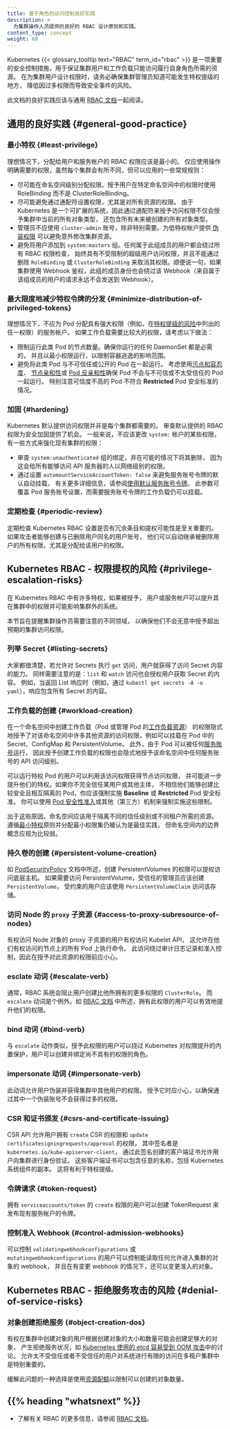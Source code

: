```yaml
---
title: 基于角色的访问控制良好实践
description: >
  为集群操作人员提供的良好的 RBAC 设计原则和实践。
content_type: concept
weight: 60
---
```


<!--
reviewers:
title: Role Based Access Control Good Practices
description: >
  Principles and practices for good RBAC design for cluster operators.
content_type: concept
weight: 60
-->

<!-- overview -->

<!--
Kubernetes {{< glossary_tooltip text="RBAC" term_id="rbac" >}} is a key security control 
to ensure that cluster users and workloads have only the access to resources required to 
execute their roles. It is important to ensure that, when designing permissions for cluster
users, the cluster administrator understands the areas where privilge escalation could occur,
to reduce the risk of excessive access leading to security incidents.

The good practices laid out here should be read in conjunction with the general
[RBAC documentation](/docs/reference/access-authn-authz/rbac/#restrictions-on-role-creation-or-update).
-->

Kubernetes {{< glossary_tooltip text="RBAC" term_id="rbac" >}}
是一项重要的安全控制措施，用于保证集群用户和工作负载只能访问履行自身角色所需的资源。
在为集群用户设计权限时，请务必确保集群管理员知道可能发生特权提级的地方，
降低因过多权限而导致安全事件的风险。

此文档的良好实践应该与通用
[RBAC 文档](/zh-cn/docs/reference/access-authn-authz/rbac/#restrictions-on-role-creation-or-update)一起阅读。

<!-- body -->

<!--
## General good practice

### Least privilege
-->
## 通用的良好实践 {#general-good-practice}

### 最小特权  {#least-privilege}

<!--
Ideally, minimal RBAC rights should be assigned to users and service accounts. Only permissions 
explicitly required for their operation should be used. While each cluster will be different, 
some general rules that can be applied are :
-->
理想情况下，分配给用户和服务帐户的 RBAC 权限应该是最小的。
仅应使用操作明确需要的权限，虽然每个集群会有所不同，但可以应用的一些常规规则：

<!--
 - Assign permissions at the namespace level where possible. Use RoleBindings as opposed to 
   ClusterRoleBindings to give users rights only within a specific namespace.
 - Avoid providing wildcard permissions when possible, especially to all resources.
   As Kubernetes is an extensible system, providing wildcard access gives rights
   not just to all object types that currently exist in the cluster, but also to all object types
   which are created in the future.
 - Administrators should not use `cluster-admin` accounts except where specifically needed. 
   Providing a low privileged account with
   [impersonation rights](/docs/reference/access-authn-authz/authentication/#user-impersonation)
   can avoid accidental modification of cluster resources.
 - Avoid adding users to the `system:masters` group. Any user who is a member of this group 
   bypasses all RBAC rights checks and will always have unrestricted superuser access, which cannot be 
   revoked by removing RoleBindings or ClusterRoleBindings. As an aside, if a cluster is 
   using an authorization webhook, membership of this group also bypasses that webhook (requests 
   from users who are members of that group are never sent to the webhook)
-->
- 尽可能在命名空间级别分配权限。授予用户在特定命名空间中的权限时使用 RoleBinding
  而不是 ClusterRoleBinding。
- 尽可能避免通过通配符设置权限，尤其是对所有资源的权限。
  由于 Kubernetes 是一个可扩展的系统，因此通过通配符来授予访问权限不仅会授予集群中当前的所有对象类型，
  还包含所有未来被创建的所有对象类型。
- 管理员不应使用 `cluster-admin` 账号，除非特别需要。为低特权帐户提供
  [伪装权限](/zh-cn/docs/reference/access-authn-authz/authentication/#user-impersonation)
  可以避免意外修改集群资源。
- 避免将用户添加到 `system:masters` 组。任何属于此组成员的用户都会绕过所有 RBAC 权限检查，
  始终具有不受限制的超级用户访问权限，并且不能通过删除 `RoleBinding` 或 `ClusterRoleBinding`
  来取消其权限。顺便说一句，如果集群使用 Webhook 鉴权，此组的成员身份也会绕过该
  Webhook（来自属于该组成员的用户的请求永远不会发送到 Webhook）。

<!--
### Minimize distribution of privileged tokens
-->
### 最大限度地减少特权令牌的分发 {#minimize-distribution-of-privileged-tokens}

<!--
Ideally, pods shouldn't be assigned service accounts that have been granted powerful permissions
(for example, any of the rights listed under [privilege escalation risks](#privilege-escalation-risks)). 
In cases where a workload requires powerful permissions, consider the following practices:

 - Limit the number of nodes running powerful pods. Ensure that any DaemonSets you run
  are necessary and are run with least privilege to limit the blast radius of container escapes.
 - Avoid running powerful pods alongside untrusted or publicly-exposed ones. Consider using 
   [Taints and Toleration](/docs/concepts/scheduling-eviction/taint-and-toleration/),
   [NodeAffinity](/docs/concepts/scheduling-eviction/assign-pod-node/#node-affinity), or
   [PodAntiAffinity](/docs/concepts/scheduling-eviction/assign-pod-node/#inter-pod-affinity-and-anti-affinity)
   to ensure pods don't run alongside untrusted or less-trusted Pods. Pay especial attention to
   situations where less-trustworthy Pods are not meeting the **Restricted** Pod Security Standard.
-->
理想情况下，不应为 Pod 分配具有强大权限（例如，在[特权提级的风险](#privilege-escalation-risks)中列出的任一权限）的服务帐户。
如果工作负载需要比较大的权限，请考虑以下做法：

- 限制运行此类 Pod 的节点数量。确保你运行的任何 DaemonSet 都是必需的，
  并且以最小权限运行，以限制容器逃逸的影响范围。
- 避免将此类 Pod 与不可信任或公开的 Pod 在一起运行。
  考虑使用[污点和容忍度](/zh-cn/docs/concepts/scheduling-eviction/taint-and-toleration/)、
  [节点亲和性](/zh-cn/docs/concepts/scheduling-eviction/assign-pod-node/#node-affinity)或
  [Pod 反亲和性](/zh-cn/docs/concepts/scheduling-eviction/assign-pod-node/#inter-pod-affinity-and-anti-affinity)确保
  Pod 不会与不可信或不太受信任的 Pod 一起运行。
  特别注意可信度不高的 Pod 不符合 **Restricted** Pod 安全标准的情况。

<!--
### Hardening

Kubernetes defaults to providing access which may not be required in every cluster. Reviewing 
the RBAC rights provided by default can provide opportunities for security hardening.
In general, changes should not be made to rights provided to `system:` accounts some options 
to harden cluster rights exist:
-->
### 加固 {#hardening}

Kubernetes 默认提供访问权限并非是每个集群都需要的。
审查默认提供的 RBAC 权限为安全加固提供了机会。
一般来说，不应该更改 `system:` 帐户的某些权限，有一些方式来强化现有集群的权限：

<!--
- Review bindings for the `system:unauthenticated` group and remove them where possible, as this gives 
  access to anyone who can contact the API server at a network level.
- Avoid the default auto-mounting of service account tokens by setting
  `automountServiceAccountToken: false`. For more details, see
  [using default service account token](/docs/tasks/configure-pod-container/configure-service-account/#use-the-default-service-account-to-access-the-api-server).
  Setting this value for a Pod will overwrite the service account setting, workloads
  which require service account tokens can still mount them.
-->
- 审查 `system:unauthenticated` 组的绑定，并在可能的情况下将其删除，
  因为这会给所有能够访问 API 服务器的人以网络级别的权限。
- 通过设置 `automountServiceAccountToken: false` 来避免服务账号令牌的默认自动挂载，
  有关更多详细信息，请参阅[使用默认服务账号令牌](/zh-cn/docs/tasks/configure-pod-container/configure-service-account/#use-the-default-service-account-to-access-the-api-server)。
  此参数可覆盖 Pod 服务账号设置，而需要服务账号令牌的工作负载仍可以挂载。

<!--
### Periodic review

It is vital to periodically review the Kubernetes RBAC settings for redundant entries and 
possible privilege escalations.
If an attacker is able to create a user account with the same name as a deleted user,
they can automatically inherit all the rights of the deleted user, especially the
rights assigned to that user.
 -->
### 定期检查  {#periodic-review}

定期检查 Kubernetes RBAC 设置是否有冗余条目和提权可能性是至关重要的。
如果攻击者能够创建与已删除用户同名的用户账号，
他们可以自动继承被删除用户的所有权限，尤其是分配给该用户的权限。

<!--
## Kubernetes RBAC - privilege escalation risks {#privilege-escalation-risks}

Within Kubernetes RBAC there are a number of privileges which, if granted, can allow a user or a service account
to escalate their privileges in the cluster or affect systems outside the cluster.

This section is intended to provide visibility of the areas where cluster operators 
should take care, to ensure that they do not inadvertently allow for more access to clusters than intended.
-->
## Kubernetes RBAC - 权限提权的风险 {#privilege-escalation-risks}

在 Kubernetes RBAC 中有许多特权，如果被授予，
用户或服务帐户可以提升其在集群中的权限并可能影响集群外的系统。

本节旨在提醒集群操作员需要注意的不同领域，
以确保他们不会无意中授予超出预期的集群访问权限。

<!--
### Listing secrets

It is generally clear that allowing `get` access on Secrets will allow a user to read their contents.
It is also important to note that `list` and `watch` access also effectively allow for users to reveal the Secret contents.
For example, when a List response is returned (for example, via `kubectl get secrets -A -o yaml`), the response
includes the contents of all Secrets.
-->
### 列举 Secret {#listing-secrets}

大家都很清楚，若允许对 Secrets 执行 `get` 访问，用户就获得了访问 Secret 内容的能力。
同样需要注意的是：`list` 和 `watch` 访问也会授权用户获取 Secret 的内容。
例如，当返回 List 响应时（例如，通过
`kubectl get secrets -A -o yaml`），响应包含所有 Secret 的内容。

<!--
### Workload creation

Permission to create workloads (either Pods, or
[workload resources](/docs/concepts/workloads/controllers/) that manage Pods) in a namespace
implicitly grants access to many other resources in that namespace, such as Secrets, ConfigMaps, and
PersistentVolumes that can be mounted in Pods. Additionally, since Pods can run as any
[ServiceAccount](/docs/reference/access-authn-authz/service-accounts-admin/), granting permission
to create workloads also implicitly grants the API access levels of any service account in that
namespace.
-->
### 工作负载的创建 {#workload-creation}

在一个命名空间中创建工作负载（Pod 或管理 Pod 的[工作负载资源](/zh-cn/docs/concepts/workloads/controllers/)）
的权限隐式地授予了对该命名空间中许多其他资源的访问权限，例如可以挂载在
Pod 中的 Secret、ConfigMap 和 PersistentVolume。
此外，由于 Pod 可以被任何[服务账号](/zh-cn/docs/reference/access-authn-authz/service-accounts-admin/)运行，
因此授予创建工作负载的权限也会隐式地授予该命名空间中任何服务账号的 API 访问级别。

<!--
Users who can run privileged Pods can use that access to gain node access and potentially to
further elevate their privileges. Where you do not fully trust a user or other principal
with the ability to create suitably secure and isolated Pods, you should enforce either the
**Baseline** or **Restricted** Pod Security Standard.
You can use [Pod Security admission](/docs/concepts/security/pod-security-admission/)
or other (third party) mechanisms to implement that enforcement.
-->
可以运行特权 Pod 的用户可以利用该访问权限获得节点访问权限，
并可能进一步提升他们的特权。如果你不完全信任某用户或其他主体，
不相信他们能够创建比较安全且相互隔离的 Pod，你应该强制实施 **Baseline**
或 **Restricted** Pod 安全标准。
你可以使用 [Pod 安全性准入](/zh-cn/docs/concepts/security/pod-security-admission/)或其他（第三方）机制来强制实施这些限制。

<!-- 
For these reasons, namespaces should be used to separate resources requiring different levels of
trust or tenancy. It is still considered best practice to follow [least privilege](#least-privilege)
principles and assign the minimum set of permissions, but boundaries within a namespace should be
considered weak.
-->
出于这些原因，命名空间应该用于隔离不同的信任级别或不同租户所需的资源。
遵循[最小特权](#least-privilege)原则并分配最小权限集仍被认为是最佳实践，
但命名空间内的边界概念应视为比较弱。

<!--
### Persistent volume creation

As noted in the [PodSecurityPolicy](/docs/concepts/security/pod-security-policy/#volumes-and-file-systems)
documentation, access to create PersistentVolumes can allow for escalation of access to the underlying host.
Where access to persistent storage is required trusted administrators should create
PersistentVolumes, and constrained users should use PersistentVolumeClaims to access that storage.
-->
### 持久卷的创建 {#persistent-volume-creation}

如 [PodSecurityPolicy](/zh-cn/docs/concepts/security/pod-security-policy/#volumes-and-file-systems)
文档中所述，创建 PersistentVolumes 的权限可以提权访问底层主机。
如果需要访问 PersistentVolume，受信任的管理员应该创建 `PersistentVolume`，
受约束的用户应该使用 `PersistentVolumeClaim` 访问该存储。

<!--
### Access to `proxy` subresource of Nodes

Users with access to the proxy sub-resource of node objects have rights to the Kubelet API, 
which allows for command execution on every pod on the node(s) to which they have rights. 
This access bypasses audit logging and admission control, so care should be taken before 
granting rights to this resource.
-->
### 访问 Node 的 `proxy` 子资源  {#access-to-proxy-subresource-of-nodes}

有权访问 Node 对象的 proxy 子资源的用户有权访问 Kubelet API，
这允许在他们有权访问的节点上的所有 Pod 上执行命令。
此访问绕过审计日志记录和准入控制，因此在授予对此资源的权限前应小心。

<!--
### Escalate verb

Generally, the RBAC system prevents users from creating clusterroles with more rights than the user possesses. 
The exception to this is the `escalate` verb. As noted in the [RBAC documentation](/docs/reference/access-authn-authz/rbac/#restrictions-on-role-creation-or-update),
users with this right can effectively escalate their privileges.
-->
### esclate 动词 {#escalate-verb}

通常，RBAC 系统会阻止用户创建比他所拥有的更多权限的 `ClusterRole`。
而 `escalate` 动词是个例外。如
[RBAC 文档](/zh-cn/docs/reference/access-authn-authz/rbac/#restrictions-on-role-creation-or-update)
中所述，拥有此权限的用户可以有效地提升他们的权限。

<!--
### Bind verb

Similar to the `escalate` verb, granting users this right allows for the bypass of Kubernetes 
in-built protections against privilege escalation, allowing users to create bindings to 
roles with rights they do not already have.
-->
### bind 动词  {#bind-verb}

与 `escalate` 动作类似，授予此权限的用户可以绕过 Kubernetes
对权限提升的内置保护，用户可以创建并绑定尚不具有的权限的角色。

<!--
### Impersonate verb

This verb allows users to impersonate and gain the rights of other users in the cluster. 
Care should be taken when granting it, to ensure that excessive permissions cannot be gained 
via one of the impersonated accounts.
-->
### impersonate 动词 {#impersonate-verb}

此动词允许用户伪装并获得集群中其他用户的权限。
授予它时应小心，以确保通过其中一个伪装账号不会获得过多的权限。

<!--
### CSRs and certificate issuing

The CSR API allows for users with `create` rights to CSRs and `update` rights on `certificatesigningrequests/approval` 
where the signer is `kubernetes.io/kube-apiserver-client` to create new client certificates 
which allow users to authenticate to the cluster. Those client certificates can have arbitrary 
names including duplicates of Kubernetes system components. This will effectively allow for privilege escalation.
-->
### CSR 和证书颁发 {#csrs-and-certificate-issuing}

CSR API 允许用户拥有 `create` CSR 的权限和 `update`
`certificatesigningrequests/approval` 的权限，
其中签名者是 `kubernetes.io/kube-apiserver-client`，
通过此签名创建的客户端证书允许用户向集群进行身份验证。
这些客户端证书可以包含任意的名称，包括 Kubernetes 系统组件的副本。
这将有利于特权提级。

<!--
### Token request

Users with `create` rights on `serviceaccounts/token` can create TokenRequests to issue 
tokens for existing service accounts. 
-->
### 令牌请求 {#token-request}

拥有 `serviceaccounts/token` 的 `create` 权限的用户可以创建
TokenRequest 来发布现有服务帐户的令牌。

<!--
### Control admission webhooks

Users with control over `validatingwebhookconfigurations` or `mutatingwebhookconfigurations` 
can control webhooks that can read any object admitted to the cluster, and in the case of 
mutating webhooks, also mutate admitted objects.
-->
### 控制准入 Webhook {#control-admission-webhooks}

可以控制 `validatingwebhookconfigurations` 或 `mutatingwebhookconfigurations`
的用户可以控制能读取任何允许进入集群的对象的 webhook，
并且在有变更 webhook 的情况下，还可以变更准入的对象。

<!--
## Kubernetes RBAC - denial of service risks {#denial-of-service-risks}

### Object creation denial-of-service {#object-creation-dos}
Users who have rights to create objects in a cluster may be able to create sufficient large 
objects to create a denial of service condition either based on the size or number of objects, as discussed in
[etcd used by Kubernetes is vulnerable to OOM attack](https://github.com/kubernetes/kubernetes/issues/107325). This may be
specifically relevant in multi-tenant clusters if semi-trusted or untrusted users 
are allowed limited access to a system.

One option for mitigation of this issue would be to use
[resource quotas](/docs/concepts/policy/resource-quotas/#object-count-quota)
to limit the quantity of objects which can be created.
-->
## Kubernetes RBAC - 拒绝服务攻击的风险 {#denial-of-service-risks}

### 对象创建拒绝服务 {#object-creation-dos}

有权在集群中创建对象的用户根据创建对象的大小和数量可能会创建足够大的对象，
产生拒绝服务状况，如 [Kubernetes 使用的 etcd 容易受到 OOM 攻击](https://github.com/kubernetes/kubernetes/issues/107325)中的讨论。
允许太不受信任或者不受信任的用户对系统进行有限的访问在多租户集群中是特别重要的。

缓解此问题的一种选择是使用[资源配额](/zh-cn/docs/concepts/policy/resource-quotas/#object-count-quota)以限制可以创建的对象数量。

## {{% heading "whatsnext" %}}

<!--
* To learn more about RBAC, see the [RBAC documentation](/docs/reference/access-authn-authz/rbac/).
-->

* 了解有关 RBAC 的更多信息，请参阅 [RBAC 文档](/zh-cn/docs/reference/access-authn-authz/rbac/)。